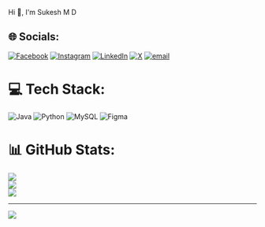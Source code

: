 Hi 👋, I'm Sukesh M D


## 🌐 Socials:
[![Facebook](https://img.shields.io/badge/Facebook-%231877F2.svg?logo=Facebook&logoColor=white)](https://facebook.com/sukesh.suki.3388) [![Instagram](https://img.shields.io/badge/Instagram-%23E4405F.svg?logo=Instagram&logoColor=white)](https://instagram.com/sukesh_md) [![LinkedIn](https://img.shields.io/badge/LinkedIn-%230077B5.svg?logo=linkedin&logoColor=white)](https://linkedin.com/in/sukesh-m-d-b6698b2a2) [![X](https://img.shields.io/badge/X-black.svg?logo=X&logoColor=white)](https://x.com/SukeshMD838) [![email](https://img.shields.io/badge/Email-D14836?logo=gmail&logoColor=white)](mailto:sukeshmd988@gmail.com) 

# 💻 Tech Stack:
![Java](https://img.shields.io/badge/java-%23ED8B00.svg?style=flat&logo=openjdk&logoColor=white) ![Python](https://img.shields.io/badge/python-3670A0?style=flat&logo=python&logoColor=ffdd54) ![MySQL](https://img.shields.io/badge/mysql-4479A1.svg?style=flat&logo=mysql&logoColor=white) ![Figma](https://img.shields.io/badge/figma-%23F24E1E.svg?style=flat&logo=figma&logoColor=white)
# 📊 GitHub Stats:
![](https://github-readme-stats.vercel.app/api?username=sukesh2207&theme=vue-dark&hide_border=false&include_all_commits=true&count_private=true)<br/>
![](https://nirzak-streak-stats.vercel.app/?user=sukesh2207&theme=vue-dark&hide_border=false)<br/>
![](https://github-readme-stats.vercel.app/api/top-langs/?username=sukesh2207&theme=vue-dark&hide_border=false&include_all_commits=true&count_private=true&layout=compact)

---
[![](https://visitcount.itsvg.in/api?id=sukesh2207&icon=0&color=0)](https://visitcount.itsvg.in)

<!-- Proudly created with GPRM ( https://gprm.itsvg.in ) -->
